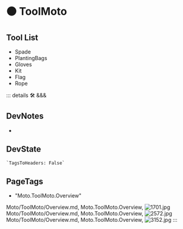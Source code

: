 
# 🟠 <moto>ToolMoto</moto>

## Tool List

- Spade
- PlantingBags
- Gloves
- Kit
- Flag
- Rope

::: details 🛠 <dev>&&&</dev>

## DevNotes

-

## DevState

```py
`TagsToHeaders: False`
```

<h2>PageTags</h2>

- "Moto.ToolMoto.Overview"

Moto/ToolMoto/Overview.md, <dev>Moto.ToolMoto.Overview</dev>, ![1701.jpg](/PaperPhoto/1701.jpg)
Moto/ToolMoto/Overview.md, <dev>Moto.ToolMoto.Overview</dev>, ![2572.jpg](/PaperPhoto/2572.jpg)
Moto/ToolMoto/Overview.md, <dev>Moto.ToolMoto.Overview</dev>, ![3152.jpg](/PaperPhoto/3152.jpg)
:::
